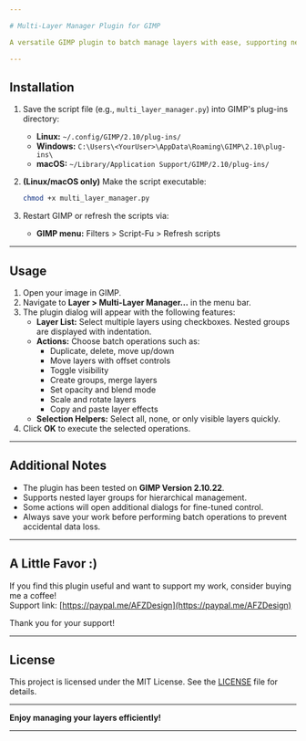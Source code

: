 ```yaml
---

# Multi-Layer Manager Plugin for GIMP

A versatile GIMP plugin to batch manage layers with ease, supporting nested groups and a wide array of operations.

---
```


## Installation

1. Save the script file (e.g., `multi_layer_manager.py`) into GIMP's plug-ins directory:
   - **Linux:** `~/.config/GIMP/2.10/plug-ins/`
   - **Windows:** `C:\Users\<YourUser>\AppData\Roaming\GIMP\2.10\plug-ins\`
   - **macOS:** `~/Library/Application Support/GIMP/2.10/plug-ins/`

2. **(Linux/macOS only)** Make the script executable:
   ```bash
   chmod +x multi_layer_manager.py
   ```

3. Restart GIMP or refresh the scripts via:
   - **GIMP menu:** Filters > Script-Fu > Refresh scripts

---

## Usage

1. Open your image in GIMP.
2. Navigate to **Layer > Multi-Layer Manager...** in the menu bar.
3. The plugin dialog will appear with the following features:
   - **Layer List:** Select multiple layers using checkboxes. Nested groups are displayed with indentation.
   - **Actions:** Choose batch operations such as:
     - Duplicate, delete, move up/down
     - Move layers with offset controls
     - Toggle visibility
     - Create groups, merge layers
     - Set opacity and blend mode
     - Scale and rotate layers
     - Copy and paste layer effects
   - **Selection Helpers:** Select all, none, or only visible layers quickly.
4. Click **OK** to execute the selected operations.

---

## Additional Notes

- The plugin has been tested on **GIMP Version 2.10.22**.
- Supports nested layer groups for hierarchical management.
- Some actions will open additional dialogs for fine-tuned control.
- Always save your work before performing batch operations to prevent accidental data loss.

---

## A Little Favor :)

If you find this plugin useful and want to support my work, consider buying me a coffee!  
Support link: [https://paypal.me/AFZDesign](https://paypal.me/AFZDesign)

Thank you for your support!

---

## License

This project is licensed under the MIT License. See the [LICENSE](LICENSE) file for details.

---

**Enjoy managing your layers efficiently!**

---
